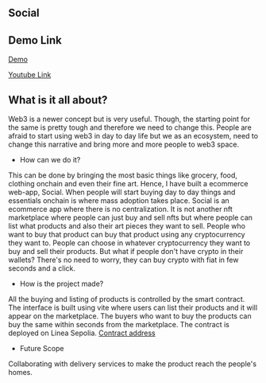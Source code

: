 ﻿## Social

## Demo Link
[Demo](https://www.loom.com/share/c4d65b88f96a465486f50e2392d1e0d3)

[Youtube Link](https://youtu.be/Vrtf9smwGjE)

## What is it all about?
Web3 is a newer concept but is very useful. Though, the starting point for the same is pretty tough and therefore we need to change this. People are afraid to start using web3 in day to day life but we as an ecosystem, need to change this narrative and bring more and more people to web3 space. 

- How can we do it?

This can be done by bringing the most basic things like grocery, food, clothing onchain and even their fine art. Hence, I have built a ecommerce web-app, Social. When people will start buying day to day things and essentials onchain is where mass adoption takes place. Social is an ecommerce app where there is no centralization. It is not another nft marketplace where people can just buy and sell nfts but where people can list what products and also their art pieces they want to sell. People who want to buy that product can buy that product using any cryptocurrency they want to. People can choose in whatever cryptocurrency they want to buy and sell their products. But what if people don't have crypto in their wallets? There's no need to worry, they can buy crypto with fiat in few seconds and a click. 

- How is the project made?

All the buying and listing of products is controlled by the smart contract. The interface is built using vite where users can list their products and it will appear on the marketplace. The buyers who want to buy the products can buy the same within seconds from the marketplace. The contract is deployed on Linea Sepolia. [Contract address](https://sepolia.lineascan.build/address/0x6a464b31b714ad57d7713ed3684a9441d44b473f)

- Future Scope

Collaborating with delivery services to make the product reach the people's homes.



